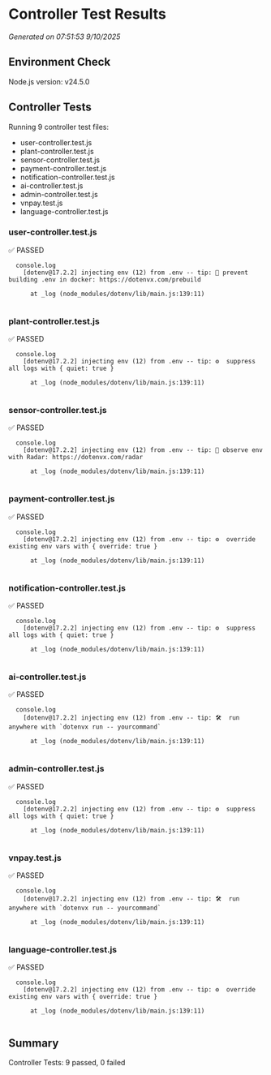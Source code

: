 # Controller Test Results

_Generated on 07:51:53 9/10/2025_

## Environment Check

Node.js version: v24.5.0
## Controller Tests

Running 9 controller test files:

- user-controller.test.js
- plant-controller.test.js
- sensor-controller.test.js
- payment-controller.test.js
- notification-controller.test.js
- ai-controller.test.js
- admin-controller.test.js
- vnpay.test.js
- language-controller.test.js

### user-controller.test.js

✅ PASSED

```
  console.log
    [dotenv@17.2.2] injecting env (12) from .env -- tip: 🔐 prevent building .env in docker: https://dotenvx.com/prebuild

      at _log (node_modules/dotenv/lib/main.js:139:11)


```

### plant-controller.test.js

✅ PASSED

```
  console.log
    [dotenv@17.2.2] injecting env (12) from .env -- tip: ⚙️  suppress all logs with { quiet: true }

      at _log (node_modules/dotenv/lib/main.js:139:11)


```

### sensor-controller.test.js

✅ PASSED

```
  console.log
    [dotenv@17.2.2] injecting env (12) from .env -- tip: 📡 observe env with Radar: https://dotenvx.com/radar

      at _log (node_modules/dotenv/lib/main.js:139:11)


```

### payment-controller.test.js

✅ PASSED

```
  console.log
    [dotenv@17.2.2] injecting env (12) from .env -- tip: ⚙️  override existing env vars with { override: true }

      at _log (node_modules/dotenv/lib/main.js:139:11)


```

### notification-controller.test.js

✅ PASSED

```
  console.log
    [dotenv@17.2.2] injecting env (12) from .env -- tip: ⚙️  suppress all logs with { quiet: true }

      at _log (node_modules/dotenv/lib/main.js:139:11)


```

### ai-controller.test.js

✅ PASSED

```
  console.log
    [dotenv@17.2.2] injecting env (12) from .env -- tip: 🛠️  run anywhere with `dotenvx run -- yourcommand`

      at _log (node_modules/dotenv/lib/main.js:139:11)


```

### admin-controller.test.js

✅ PASSED

```
  console.log
    [dotenv@17.2.2] injecting env (12) from .env -- tip: ⚙️  suppress all logs with { quiet: true }

      at _log (node_modules/dotenv/lib/main.js:139:11)


```

### vnpay.test.js

✅ PASSED

```
  console.log
    [dotenv@17.2.2] injecting env (12) from .env -- tip: 🛠️  run anywhere with `dotenvx run -- yourcommand`

      at _log (node_modules/dotenv/lib/main.js:139:11)


```

### language-controller.test.js

✅ PASSED

```
  console.log
    [dotenv@17.2.2] injecting env (12) from .env -- tip: ⚙️  override existing env vars with { override: true }

      at _log (node_modules/dotenv/lib/main.js:139:11)


```

## Summary

Controller Tests: 9 passed, 0 failed

